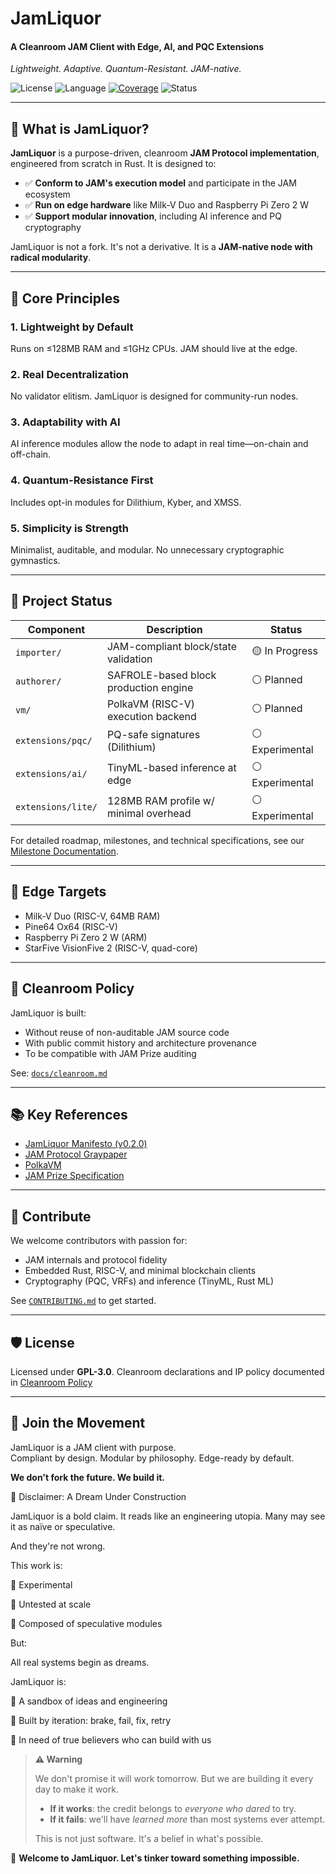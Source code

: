 # JamLiquor

#### **A Cleanroom JAM Client with Edge, AI, and PQC Extensions**

_Lightweight. Adaptive. Quantum-Resistant. JAM-native._

![License](https://img.shields.io/badge/license-GPL_3.0-blue.svg) ![Language](https://img.shields.io/badge/language-Rust-orange.svg) [![Coverage](https://img.shields.io/endpoint?url=https://gist.githubusercontent.com/jamliqr/e21c2f06f08f5795f50860fcbbbeb1f3/raw/jamliquor-coverage.json)](https://github.com/jamliqr/jamliquor/actions) ![Status](https://img.shields.io/badge/status-Experimental-lightgrey)

---

## 📌 What is JamLiquor?

**JamLiquor** is a purpose-driven, cleanroom **JAM Protocol implementation**, engineered from scratch in Rust. It is designed to:

- ✅ **Conform to JAM's execution model** and participate in the JAM ecosystem
- ✅ **Run on edge hardware** like Milk-V Duo and Raspberry Pi Zero 2 W
- ✅ **Support modular innovation**, including AI inference and PQ cryptography

JamLiquor is not a fork. It's not a derivative. It is a **JAM-native node with radical modularity**.

---

## 🧭 Core Principles

### 1. **Lightweight by Default**

Runs on ≤128MB RAM and ≤1GHz CPUs. JAM should live at the edge.

### 2. **Real Decentralization**

No validator elitism. JamLiquor is designed for community-run nodes.

### 3. **Adaptability with AI**

AI inference modules allow the node to adapt in real time—on-chain and off-chain.

### 4. **Quantum-Resistance First**

Includes opt-in modules for Dilithium, Kyber, and XMSS.

### 5. **Simplicity is Strength**

Minimalist, auditable, and modular. No unnecessary cryptographic gymnastics.

---

## 🚀 Project Status

| Component          | Description                           | Status          |
| ------------------ | ------------------------------------- | --------------- |
| `importer/`        | JAM-compliant block/state validation  | 🟡 In Progress  |
| `authorer/`        | SAFROLE-based block production engine | ⚪ Planned      |
| `vm/`              | PolkaVM (RISC-V) execution backend    | ⚪ Planned      |
| `extensions/pqc/`  | PQ-safe signatures (Dilithium)        | ⚪ Experimental |
| `extensions/ai/`   | TinyML-based inference at edge        | ⚪ Experimental |
| `extensions/lite/` | 128MB RAM profile w/ minimal overhead | ⚪ Experimental |

For detailed roadmap, milestones, and technical specifications, see our [Milestone Documentation](./docs/src/MILESTONE.md).

---

## 🔧 Edge Targets

- Milk-V Duo (RISC-V, 64MB RAM)
- Pine64 Ox64 (RISC-V)
- Raspberry Pi Zero 2 W (ARM)
- StarFive VisionFive 2 (RISC-V, quad-core)

---

## 🧪 Cleanroom Policy

JamLiquor is built:

- Without reuse of non-auditable JAM source code
- With public commit history and architecture provenance
- To be compatible with JAM Prize auditing

See: [`docs/cleanroom.md`](./docs/cleanroom.md)

---

## 📚 Key References

- [JamLiquor Manifesto (v0.2.0)](./MANIFESTO.md)
- [JAM Protocol Graypaper](https://github.com/gavofyork/graypaper)
- [PolkaVM](https://github.com/paritytech/polkavm)
- [JAM Prize Specification](https://hackmd.io/@polkadot/jamprize)

---

## 🤝 Contribute

We welcome contributors with passion for:

- JAM internals and protocol fidelity
- Embedded Rust, RISC-V, and minimal blockchain clients
- Cryptography (PQC, VRFs) and inference (TinyML, Rust ML)

See [`CONTRIBUTING.md`](./CONTRIBUTING.md) to get started.

---

## 🛡 License

Licensed under **GPL-3.0**. Cleanroom declarations and IP policy documented in [Cleanroom Policy](./docs/CLEANROOM.md)

---

## 🚀 Join the Movement

JamLiquor is a JAM client with purpose.  
Compliant by design. Modular by philosophy. Edge-ready by default.

**We don't fork the future. We build it.**

🧪 Disclaimer: A Dream Under Construction

JamLiquor is a bold claim. It reads like an engineering utopia. Many may see it as naïve or speculative.

And they're not wrong.

This work is:

🌱 Experimental

🧪 Untested at scale

🧩 Composed of speculative modules

But:

All real systems begin as dreams.

JamLiquor is:

🚧 A sandbox of ideas and engineering

🔁 Built by iteration: brake, fail, fix, retry

🙋 In need of true believers who can build with us

> **⚠ Warning**
>
> We don't promise it will work tomorrow. But we are building it every day to make it work.
>
> - **If it works**: the credit belongs to _everyone who dared_ to try.
> - **If it fails**: we'll have _learned more_ than most systems ever attempt.
>
> This is not just software. It's a belief in what's possible.

🤝 **Welcome to JamLiquor. Let's tinker toward something impossible.**
